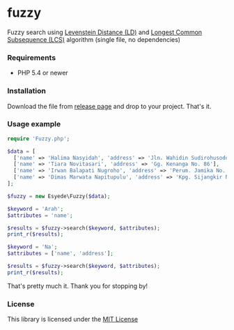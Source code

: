 # fuzzy
Fuzzy search using [Levenstein Distance (LD)](https://en.wikipedia.org/wiki/Levenshtein_distance) and [Longest Common Subsequence (LCS)](https://en.wikipedia.org/wiki/Longest_common_subsequence_problem) algorithm (single file, no dependencies)



### Requirements
  - PHP 5.4 or newer



### Installation
Download the file from [release page](https://github.com/esyede/fuzzy/releases) and drop to your project. That's it.



### Usage example

```php
require 'Fuzzy.php';

$data = [
  ['name' => 'Halima Nasyidah', 'address' => 'Jln. Wahidin Sudirohusodo No. 483'],
  ['name' => 'Tiara Novitasari', 'address' => 'Gg. Kenanga No. 86'],
  ['name' => 'Irwan Balapati Nugroho', 'address' => 'Perum. Jamika No. 952'],
  ['name' => 'Dimas Marwata Napitupulu', 'address' => 'Kpg. Sijangkir No. 792']
];

$fuzzy = new Esyede\Fuzzy($data);

$keyword = 'Arah';
$attributes = 'name';

$results = $fuzzy->search($keyword, $attributes);
print_r($results);

$keyword = 'Na';
$attributes = ['name', 'address'];

$results = $fuzzy->search($keyword, $attributes);
print_r($results);
```

That's pretty much it. Thank you for stopping by!



### License
This library is licensed under the [MIT License](http://opensource.org/licenses/MIT)
